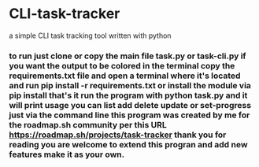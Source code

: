 # CLI-task-tracker
a simple CLI task tracking tool written with python 
### to run just clone or copy the main file task.py or task-cli.py if you want the output to be colored in the terminal copy the requirements.txt file and open a terminal where it's located and run pip install -r requirements.txt or install the module via pip install that's it run the program with python task.py and it will print usage you can list add delete update or set-progress just via the command line this program was created by me for the roadmap.sh community per this URL https://roadmap.sh/projects/task-tracker thank you for reading you are welcome to extend this progran and add new features make it as your own.
